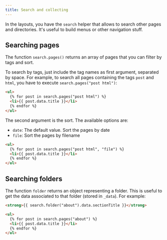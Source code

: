 ```yaml
---
title: Search and collecting
---
```


In the layouts, you have the `search` helper that allows to search other pages and directories. It's useful to build menus or other navigation stuff.

## Searching pages

The function `search.pages()` returns an array of pages that you can filter by tags and sort.

To search by tags, just include the tag names as first argument, separated by space. For example, to search all pages containing the tags `post` and `html`, you have to execute `search.pages("post html")`:

```html
<ul>
  {% for post in search.pages("post html") %}
  <li>{{ post.data.title }}</li>
  {% endfor %}
</ul>
```

The second argument is the sort. The available options are:

- `date`: The default value. Sort the pages by date
- `file`: Sort the pages by filename

```html
<ul>
  {% for post in search.pages("post html", "file") %}
  <li>{{ post.data.title }}</li>
  {% endfor %}
</ul>
```

## Searching folders

The function `folder` returns an object representing a folder. This is useful to get the data associated to that folder (stored in `_data`). For example:

```html
<strong>{{ search.folder("about").data.sectionTitle }}</strong>

<ul>
  {% for post in search.pages("about") %}
  <li>{{ post.data.title }}</li>
  {% endfor %}
</ul>
```